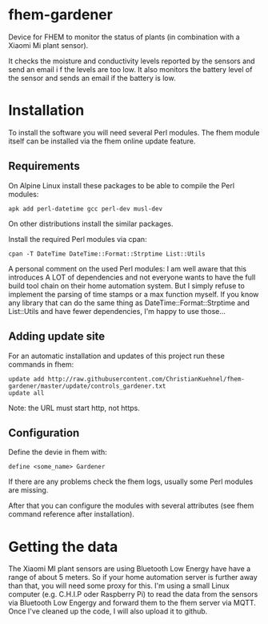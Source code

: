 # fhem-gardener
Device for FHEM to monitor the status of plants (in combination with a Xiaomi Mi plant sensor).

It checks the moisture and conductivity levels reported by the sensors and send an email i
f the levels are too low. 
It also monitors the battery level of the sensor and sends an email if the battery is low.

# Installation

To install the software you will need several Perl modules. The fhem module itself can be 
installed via the fhem online update feature.

## Requirements
On Alpine Linux install these packages to be able to compile the Perl modules:
```
apk add perl-datetime gcc perl-dev musl-dev
```
On other distributions install the similar packages.

Install the required Perl modules via cpan:
```
cpan -T DateTime DateTime::Format::Strptime List::Utils
```

A personal comment on the used Perl modules:
I am well aware that this introduces A LOT of dependencies and not everyone wants to 
have the full build tool chain on their home automation system.
But I simply refuse to implement the parsing of time stamps or a max function myself.
If you know any library that can do the same thing as DateTime::Format::Strptime and 
List::Utils and have fewer dependencies, I'm happy to use those...


## Adding update site
For an automatic installation and updates of this project run these commands in fhem:
```
update add http://raw.githubusercontent.com/ChristianKuehnel/fhem-gardener/master/update/controls_gardener.txt
update all
```
Note: the URL must start http, not https.

## Configuration
Define the devie in fhem with:
```
define <some_name> Gardener
```
If there are any problems check the fhem logs, usually some Perl modules are missing.

After that you can configure the modules with several attributes (see fhem command reference after installation). 

# Getting the data

The Xiaomi MI plant sensors are using Bluetooth Low Energy have have a range of about 5 meters.
So if your home automation server is further away than that, you will need some proxy for this.
I'm using a small Linux computer (e.g. C.H.I.P oder Raspberry Pi) to read the data from the sensors 
via Bluetooth Low Engergy and forward them to the fhem server via MQTT.
Once I've cleaned up the code, I will also upload it to github.
